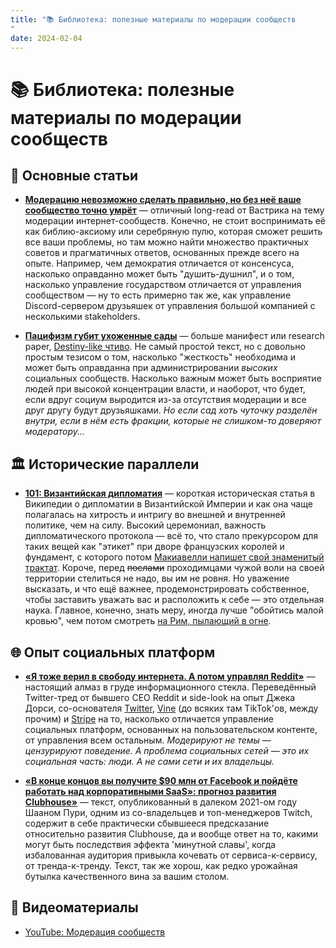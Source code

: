 ```yaml
---
title: "📚 Библиотека: полезные материалы по модерации сообществ"
date: 2024-02-04
---
```


# 📚 Библиотека: полезные материалы по модерации сообществ

## 📖 Основные статьи

- **[Модерацию невозможно сделать правильно, но без неё ваше сообщество точно умрёт](https://vas3k.blog/notes/moderation/)** — отличный long-read от Вастрика на тему модерации интернет-сообществ. Конечно, не стоит воспринимать её как библию-аксиому или серебряную пулю, которая сможет решить все ваши проблемы, но там можно найти множество практичных советов и прагматичных ответов, основанных прежде всего на опыте. Например, чем демократия отличается от консенсуса, насколько оправданно может быть "душить-душнил", и о том, насколько управление государством отличается от управления сообществом — ну то есть примерно так же, как управление Discord-сервером друзьяшек от управления большой компанией с несколькими stakeholders.

- **[Пацифизм губит ухоженные сады](/messages/foundation/library/pacifism_article)** — больше манифест или research paper, [Destiny-like чтиво](https://oldghost.thetraveler.group/ru/chapter/1645841515/Садовник_и_Жнец/). Не самый простой текст, но с довольно простым тезисом о том, насколько "жесткость" необходима и может быть оправданна при администрировании *высоких* социальных сообществ. Насколько важным может быть восприятие людей при высокой концентрации власти, и наоборот, что будет, если вдруг социум выродится из-за отсутствия модерации и все друг другу будут друзьяшками. *Но если сад хоть чуточку разделён внутри, если в нём есть фракции, которые не слишком-то доверяют модератору...*

## 🏛️ Исторические параллели

- **[101: Византийская дипломатия](https://ru.wikipedia.org/wiki/Византийская_дипломатия)** — короткая историческая статья в Википедии о дипломатии в Византийской Империи и как она чаще полагалась на хитрость и интригу во внешней и внутренней политике, чем на силу. Высокий церемониал, важность дипломатического протокола — всё то, что стало прекурсором для таких вещей как "этикет" при дворе французских королей и фундамент, с которого потом [Макиавелли напишет свой знаменитый трактат](https://ru.wikipedia.org/wiki/Макиавеллизм). Короче, перед ~~послами~~ проходимцами чужой воли на своей территории стелиться не надо, вы им не ровня. Но уважение высказать, и что ещё важнее, продемонстрировать собственное, чтобы заставить уважать вас и расположить к себе — это отдельная наука. Главное, конечно, знать меру, иногда лучше "обойтись малой кровью", чем потом смотреть [на Рим, пылающий в огне](https://kulturologia.ru/blogs/131016/31775/).

## 🌐 Опыт социальных платформ

- **[«Я тоже верил в свободу интернета. А потом управлял Reddit»](/messages/foundation/library/reddit_ceo_article)** — настоящий алмаз в груде информационного стекла. Переведённый Twitter-тред от бывшего CEO Reddit и side-look на опыт Джека Дорси, со-основателя [Twitter](https://en.wikipedia.org/wiki/Twitter), [Vine](https://en.wikipedia.org/wiki/Vine_(service)) (до всяких там TikTok'ов, между прочим) и [Stripe](https://stripe.com/en-gb-us) на то, насколько отличается управление социальных платформ, основанных на пользовательском контенте, от управления всем остальным. *Модерируют не темы — цензурируют поведение. А проблема социальных сетей — это их социальная часть: люди. А не сами сети и их владельцы.*

- **[«В конце концов вы получите $90 млн от Facebook и пойдёте работать над корпоративными SaaS»: прогноз развития Clubhouse»](/messages/foundation/library/clubhouse_article)** — текст, опубликованный в далеком 2021-ом году Шааном Пури, одним из со-владельцев и топ-менеджеров Twitch, содержит в себе практически сбывшееся предсказание относительно развития Clubhouse, да и вообще ответ на то, какими могут быть последствия эффекта 'минутной славы', когда избалованная аудитория привыкла кочевать от сервиса-к-сервису, от тренда-к-тренду. Текст, так же хорош, как редко урожайная бутылка качественного вина за вашим столом.


## 🎥 Видеоматериалы

- [YouTube: Модерация сообществ](https://www.youtube.com/watch?v=oxtvvRmZFWU)
